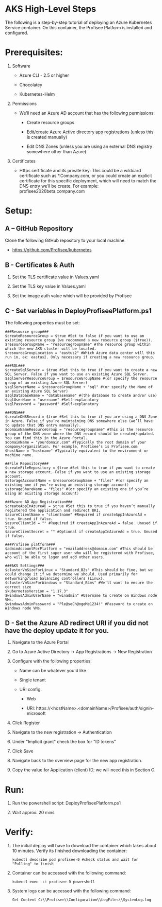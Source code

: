 # **<span class="underline">AKS High-Level Steps</span>**

The following is a step-by-step tutorial of deploying an Azure
Kubernetes Service container. On this container, the Profisee Platform
is installed and configured.

# Prerequisites:

1. Software
	
	- Azure CLI - 2.5 or higher

	- Chocolatey

	- Kubernetes-Helm

2. Permissions
	
	- We’ll need an Azure AD account that has the following permissions:
	
		- Create resource groups 
		
		- Edit/create Azure Active directory app registrations (unless this is created manually)
		
		- Edit DNS Zones (unless you are using an external DNS registry somewhere other than Azure)
		
3. Certificates

	- Https certificate and its private key: This could be a wildcard certificate such as *.Company.com, or you could create an explicit certificate for this specific deployment, which will need to match the DNS entry we’ll be create. For example: profisee2020beta.company.com

# Setup:

## A – GitHub Repository

Clone the following GitHub repository to your local machine:

  - <https://github.com/Profisee/kubernetes>

## B - Certificates & Auth

1.  Set the TLS certificate value in Values.yaml

2.  Set the TLS key value in Values.yaml

3.  Set the image auth value which will be provided by Profisee

## C - Set variables in DeployProfiseePlatform.ps1

The following properties must be set:

	###Resource group###
	$createResourceGroup = $true #Set to false if you want to use an existing resource group (we recommend a new resource group ($true)). 
	$resourceGroupName = "resourcegroupname" #The resource group within which the new AKS cluster will be located. 
	$resourceGroupLocation = "eastus2" #Which Azure data center will this run in, ex: eastus2. Only necessary if creating a new resource group.

	###SQL###
	$createSqlServer = $true #Set this to true if you want to create a new SQL Server. False if you want to use an existing Azure SQL Server.
	$sqlServerResourceGroup = $resourceGroupName #(or specify the resource group of an existing Azure SQL Server)
	$sqlServerName = $resourceGroupName + "sql" #(or specify the Name of an existing Azure SQL Server)
	$sqlDatabaseName = "databasename" #(the database to create and/or use)
	$sqlUserName = "username" #Self-explanatory
	$sqlPassword = "password" #Self-explanatory

	###DNS###
	$createDNSRecord = $true #Set this to true if you are using a DNS Zone in Azure. False if you’re maintaining DNS somewhere else (we’ll have to update that DNS entry manually).
	$domainNameResourceGroup = "resourcegroupname" #This is the resource group of the DNS zone where the DNS record should be created/updated. You can find this in the Azure Portal.
	$domainName = "yourdomain.com" #Typically the root domain of your company/organization. For example, Profisee’s is Profisee.com
	$hostName = "hostname" #Typically equivalent to the environment or machine name. 

	##File Repository###
	$createFileRepository = $true #Set this to true if you want to create a new storage account. False if you want to use an existing storage account.
	$storageAccountName = $resourceGroupName + "files" #(or specify an existing one if you’re using an existing storage account)
	$storageShareName = "files" #(or specify an existing one if you’re using an existing storage account)

	###Azure AD App Registration###
	$createAppInAzureAD = $true #Set this to true if you haven’t manually registered the application and redirect URI.
	$azureClientName = "clientname" #Required if createAppInAzureAd = true. Unused if false.
	$azureClientId = "" #Required if createAppInAzureAd = false. Unused if true.
	$azureClientSecret = "" #Optional if createAppInAzureAd = true. Unused if false.

	###Profisee platform###
	$adminAccountForPlatform = "emailaddress@domain.com" #This should be account of the first super user who will be registered with Profisee, who will be able to logon and add other users.

	###AKS Settings###
	$clusterVmSizeForLinux = "Standard_B2s" #This should be fine, but we could change it if we determine we should. Used primarily for networking/load balancing controllers (Linux).
	$clusterVmSizeForWindows = "Standard_B4ms" #We’ll want to ensure the correct size 
	$kubernetesVersion = "1.17.3"
	$windowsAdminUserName = "winadmin" #Username to create on Windows node VMs.
	$windowsAdminPassword = "Ple@seCh@ngeMe1234!" #Password to create on Windows node VMs.

## D - Set the Azure AD redirect URI if you did not have the deploy update it for you.

1.  Navigate to the Azure Portal

2.  Go to Azure Active Directory -\> App Registrations -\> New
    Registration

3.  Configure with the following properties:
    
      - Name can be whatever you'd like
    
      - Single tenant
    
      - URI config:
        
          - Web
        
          - URI:
            https://\<hostName\>.\<domainName\>/Profisee/auth/signin-microsoft  

4.  Click Register

5.  Navigate to the new registration -\> Authentication

6.  Under "Implicit grant" check the box for "ID tokens"

7.  Click Save

8.  Navigate back to the overview page for the new app registration.

9.  Copy the value for Application (client) ID; we will need this in
    Section C.

# Run:

1.  Run the powershell script: DeployProfiseePlatform.ps1

2.  Wait approx. 20 mins

# Verify:

1.  The initial deploy will have to download the container which takes about 10 minutes.  Verify its finished downloading the container:

		kubectl describe pod profisee-0 #check status and wait for "Pulling" to finish

1.  Container can be accessed with the following command:
    
        kubectl exec -it profisee-0 powershell

2.  System logs can be accessed with the following command:
    
        Get-Content C:\\Profisee\\Configuration\\LogFiles\\SystemLog.log
